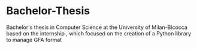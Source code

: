 # Bachelor-Thesis
Bachelor's thesis in Computer Science at the University of Milan-Bicocca based on the internship , which focused on the creation of a Python library to manage GFA format

